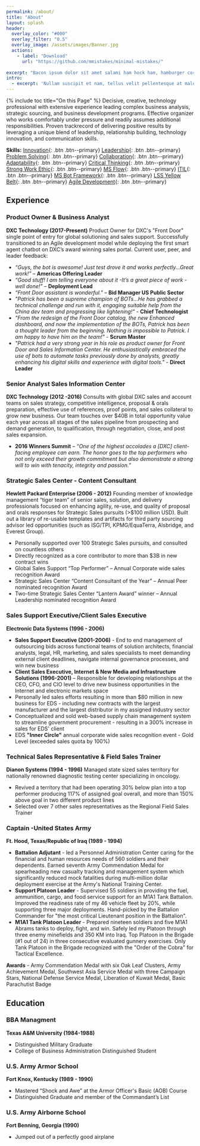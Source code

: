 ```yaml
---
permalink: /about/
title: "About"
layout: splash
header:
  overlay_color: "#000"
  overlay_filter: "0.5"
  overlay_image: /assets/images/Banner.jpg
  actions:
    - label: "Download"
      url: "https://github.com/mmistakes/minimal-mistakes/"
    
excerpt: "Bacon ipsum dolor sit amet salami ham hock ham, hamburger corned beef short ribs kielbasa biltong t-bone drumstick tri-tip tail sirloin pork chop."
intro: 
  - excerpt: 'Nullam suscipit et nam, tellus velit pellentesque at malesuada, enim eaque. Quis nulla, netus tempor in diam gravida tincidunt, *proin faucibus* voluptate felis id sollicitudin. Centered with `type="center"`'
---
```

{% include toc title="On this Page" %}
Decisive, creative, technology professional with extensive experience leading complex business analysis, strategic sourcing, and business development programs. Effective organizer who works comfortably under pressure and readily assumes additional responsibilities. Proven trackrecord of delivering positive results by leveraging a unique blend of leadership, relationship building, technology innovation, and communication skills.

**Skills:** [Innovation](){: .btn .btn--primary} [Leadership](){: .btn .btn--primary} [Problem Solving](){: .btn .btn--primary} [Collaboration](){: .btn .btn--primary} [Adaptability](){: .btn .btn--primary} [Critical Thinking](){: .btn .btn--primary} [Strong Work Ethic](){: .btn .btn--primary} [MS Flow](){: .btn .btn--primary} [ITIL](){: .btn .btn--primary} [MS Bot Framework](){: .btn .btn--primary} [LSS Yellow Belt](){: .btn .btn--primary} [Agile Development](){: .btn .btn--primary}

## Experience

### Product Owner & Business Analyst
**DXC Technology (2017-Present)**
Product Owner for DXC's "Front Door" single point of entry for global solutioning and sales support. Successfully transitioned to an Agile development model while deploying the first smart agent chatbot on DXC’s award winning sales portal. Current user, peer, and leader feedback: 
* *“Guys, the bot is awesome! Just test drove it and works perfectly...Great work!”* – **Americas Offering Leader**
* *“Good stuff! I am telling everyone about it -It’s a great piece of work -well done!”* – **Deployment Lead** 
* *“Front Door assistant is wonderful."* – **Bid Manager US Public Sector**
* *"Patrick has been a supreme champion of BOTs...He has grabbed a technical challenge and run with it, engaging suitable help from the China dev team and progressing like lightening!"* - **Chief Technologist** 
* *"From the redesign of the Front Door catalog, the new Enhanced dashboard, and now the implementation of the BOTs, Patrick has been a thought leader from the beginning. Nothing is impossible to Patrick. I am happy to have him on the team!"* - **Scrum Master**
* *"Patrick had a very strong year in his role as product owner for Front Door and Sales Information Center. He enthusiastically embraced the use of bots to automate tasks previously done by analysts, greatly enhancing his digital skills and experience with digital tools."* - **Direct Leader**

### Senior Analyst Sales Information Center
**DXC Technology (2012 -2016)** 
Consults with global DXC sales and account teams on sales strategy, competitive intelligence, proposal & orals preparation, effective use of references, proof points, and sales collateral to grow new business. Our team touches over $40B in total opportunity value each year across all stages of the sales pipeline from prospecting and demand generation, to qualification, through negotiation, close, and post sales expansion.
* **2016 Winners Summit** – *“One of the highest accolades a [DXC] client-facing employee can earn. The honor goes to the top performers who not only exceed their growth commitment but also demonstrate a strong will to win with tenacity, integrity and passion.”*

### Strategic Sales Center - Content Consultant
**Hewlett Packard Enterprise (2006 - 2012)** 
Founding member of knowledge management “tiger team” of senior sales, solution, and delivery professionals focused on enhancing agility, re-use, and quality of proposal and orals responses for Strategic Sales pursuits (>$100 million USD). Built out a library of re-usable templates and artifacts for third party sourcing advisor led opportunities (such as ISG/TPI, KPMG/EquaTerra, Alsbridge, and Everest Group).  
*	Personally supported over 100 Strategic Sales pursuits, and consulted on countless others
*	Directly recognized as a core contributor to more than $3B in new contract wins
*	Global Sales Support “Top Performer” – Annual Corporate wide sales recognition Award
*	Strategic Sales Center “Content Consultant of the Year” – Annual Peer nominated recognition Award
*	Two-time Strategic Sales Center “Lantern Award” winner – Annual Leadership nominated recognition Award

### Sales Support Executive/Client Sales Executive
**Electronic Data Systems (1996 - 2006)**
* **Sales Support Executive (2001-2006)** - End to end management of outsourcing bids across functional teams of solution architects, financial analysts, legal, HR, marketing, and sales specialists to meet demanding external client deadlines, navigate internal governance processes, and win new business
* **Client Sales Executive, Internet & New Media and Infrastructure Solutions (1996-2001)** – Responsible for developing relationships at the CEO, CFO, and CIO level to drive new business opportunities in the Internet and electronic markets space
*	Personally led sales efforts resulting in more than $80 million in new business for EDS - including new contracts with the largest manufacturer and the largest distributor in my assigned industry sector
*	Conceptualized and sold web-based supply chain management system to streamline government procurement - resulting in a 300% increase in sales for EDS' client
*	EDS **"Inner Circle"** annual corporate wide sales recognition event - Gold Level (exceeded sales quota by 100%) 

### Technical Sales Representative & Field Sales Trainer
**Dianon Systems (1994 - 1996)**
Managed state sized sales territory for nationally renowned diagnostic testing center specializing in oncology. 
*	Revived a territory that had been operating 30% below plan into a top performer producing 117% of assigned goal overall, and more than 150% above goal in two different product lines
*	Selected over 7 other sales representatives as the Regional Field Sales Trainer

### Captain -United States Army 
**Ft. Hood, Texas/Republic of Iraq (1989 - 1994)**
* **Battalion Adjutant** - led a Personnel Administration Center caring for the financial and human resources needs of 560 soldiers and their dependents. Earned seventh Army Commendation Medal for spearheading new casualty tracking and management system which significantly reduced mock fatalities during multi-million dollar deployment exercise at the Army's National Training Center.
* **Support Platoon Leader** - Supervised 55 soldiers in providing the fuel, ammunition, cargo, and food service support for an M1A1 Tank Battalion. Improved the readiness rate of my 46 vehicle fleet by 20%, while supporting three major deployments. Hand-picked by the Battalion Commander for "the most critical Lieutenant position in the Battalion".
* **M1A1 Tank Platoon Leader** - Prepared nineteen soldiers and five M1A1 Abrams tanks to deploy, fight, and win. Safely led my Platoon through three enemy minefields and 350 KM into Iraq. Top Platoon in the Brigade (#1 out of 24) in three consecutive evaluated gunnery exercises. Only Tank Platoon in the Brigade recognized with the "Order of the Cobra" for Tactical Excellence.

**Awards** - Army Commendation Medal with six Oak Leaf Clusters, Army Achievement Medal, Southwest Asia Service Medal with three Campaign Stars, National Defense Service Medal, Liberation of Kuwait Medal, Basic Parachutist Badge

## Education

### BBA Managment
**Texas A&M University (1984-1988)**
*	Distinguished Military Graduate
*	College of Business Administration Distinguished Student

### U.S. Army Armor School
**Fort Knox, Kentucky (1989 - 1990)**
*	Mastered “Shock and Awe” at the Armor Officer's Basic (AOB) Course
* Distinguished Graduate and member of the Commandant’s List

### U.S. Army Airborne School
**Fort Benning, Georgia (1990)**
*	Jumped out of a perfectly good airplane
